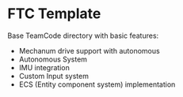 
# FTC Template

Base TeamCode directory with basic features:

- Mechanum drive support with autonomous
- Autonomous System
- IMU integration
- Custom Input system 
- ECS (Entity component system) implementation